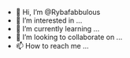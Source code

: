 - 👋 Hi, I’m @Rybafabbulous
- 👀 I’m interested in ...
- 🌱 I’m currently learning ...
- 💞️ I’m looking to collaborate on ...
- 📫 How to reach me ...

<!---
Rybafabbulous/Rybafabbulous is a ✨ special ✨ repository because its `README.md` (this file) appears on your GitHub profile.
You can click the Preview link to take a look at your changes.
--->
